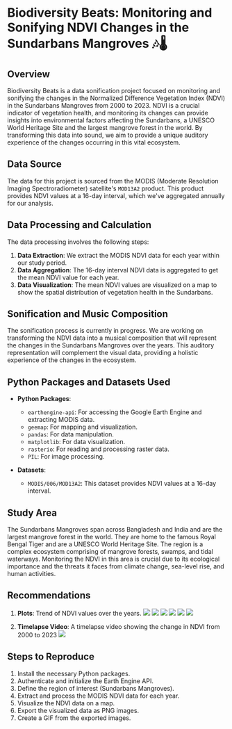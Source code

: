 # Biodiversity Beats: Monitoring and Sonifying NDVI Changes in the Sundarbans Mangroves 🎶🌡️

## Overview 

Biodiversity Beats is a data sonification project focused on monitoring and sonifying the changes in the Normalized Difference Vegetation Index (NDVI) in the Sundarbans Mangroves from 2000 to 2023. NDVI is a crucial indicator of vegetation health, and monitoring its changes can provide insights into environmental factors affecting the Sundarbans, a UNESCO World Heritage Site and the largest mangrove forest in the world. By transforming this data into sound, we aim to provide a unique auditory experience of the changes occurring in this vital ecosystem.

## Data Source

The data for this project is sourced from the MODIS (Moderate Resolution Imaging Spectroradiometer) satellite's `MOD13A2` product. This product provides NDVI values at a 16-day interval, which we've aggregated annually for our analysis.

## Data Processing and Calculation

The data processing involves the following steps:

1. **Data Extraction**: We extract the MODIS NDVI data for each year within our study period.
2. **Data Aggregation**: The 16-day interval NDVI data is aggregated to get the mean NDVI value for each year.
3. **Data Visualization**: The mean NDVI values are visualized on a map to show the spatial distribution of vegetation health in the Sundarbans.

## Sonification and Music Composition

The sonification process is currently in progress. We are working on transforming the NDVI data into a musical composition that will represent the changes in the Sundarbans Mangroves over the years. This auditory representation will complement the visual data, providing a holistic experience of the changes in the ecosystem.

## Python Packages and Datasets Used

- **Python Packages**: 
  - `earthengine-api`: For accessing the Google Earth Engine and extracting MODIS data.
  - `geemap`: For mapping and visualization.
  - `pandas`: For data manipulation.
  - `matplotlib`: For data visualization.
  - `rasterio`: For reading and processing raster data.
  - `PIL`: For image processing.
  
- **Datasets**:
  - `MODIS/006/MOD13A2`: This dataset provides NDVI values at a 16-day interval.

## Study Area

The Sundarbans Mangroves span across Bangladesh and India and are the largest mangrove forest in the world. They are home to the famous Royal Bengal Tiger and are a UNESCO World Heritage Site. The region is a complex ecosystem comprising of mangrove forests, swamps, and tidal waterways. Monitoring the NDVI in this area is crucial due to its ecological importance and the threats it faces from climate change, sea-level rise, and human activities.

## Recommendations

1. **Plots**: Trend of NDVI values over the years.
    ![](https://github.com/SamMajumder/Data_Viz_Ecology_Sonification_Projects/blob/main/Biodiversity_Beats/Code/NDVI_2000.png)
    ![](https://github.com/SamMajumder/Data_Viz_Ecology_Sonification_Projects/blob/main/Biodiversity_Beats/Code/NDVI_2005.png)
    ![](https://github.com/SamMajumder/Data_Viz_Ecology_Sonification_Projects/blob/main/Biodiversity_Beats/Code/NDVI_2010.png)
    ![](https://github.com/SamMajumder/Data_Viz_Ecology_Sonification_Projects/blob/main/Biodiversity_Beats/Code/NDVI_2010.png)
    ![](https://github.com/SamMajumder/Data_Viz_Ecology_Sonification_Projects/blob/main/Biodiversity_Beats/Code/NDVI_2015.png)
    ![](https://github.com/SamMajumder/Data_Viz_Ecology_Sonification_Projects/blob/main/Biodiversity_Beats/Code/NDVI_2023.png)
   

3. **Timelapse Video**:
   A timelapse video showing the change in NDVI from 2000 to 2023 
   ![](https://github.com/SamMajumder/Data_Viz_Ecology_Sonification_Projects/blob/main/Biodiversity_Beats/Code/Sundarban_Biodiversity_beats.gif)

## Steps to Reproduce

1. Install the necessary Python packages.
2. Authenticate and initialize the Earth Engine API.
3. Define the region of interest (Sundarbans Mangroves).
4. Extract and process the MODIS NDVI data for each year.
5. Visualize the NDVI data on a map.
6. Export the visualized data as PNG images.
7. Create a GIF from the exported images.
